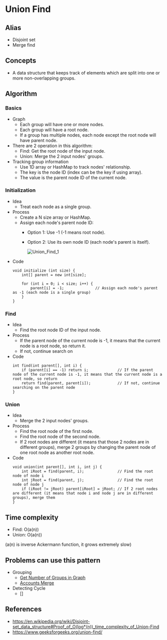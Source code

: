 # Union Find

## Alias
- Disjoint set
- Merge find

## Concepts
- A data structure that keeps track of elements which are split into one or more non-overlapping groups.

## Algorithm
### Basics
- Graph
   - Each group will have one or more nodes.
   - Each group will have a root node.
   - If a group has multiple nodes, each node except the root node will have parent node.
- There are 2 operation in this algorithm:
   - Find: Get the root node of the input node.
   - Union: Merge the 2 input nodes' groups.
- Tracking group information
   - Use 1D array or HashMap to track nodes' relationship.
   - The key is the node ID (index can be the key if using array).
   - The value is the parent node ID of the current node.

### Initialization
- Idea
   - Treat each node as a single group.
- Process
   - Create a N size array or HashMap.
   - Assign each node's parent node ID: 
      - Option 1: Use -1 (-1 means root node).
      - Option 2: Use its own node ID (each node's parent is itself).

        ![Union_Find_1](https://user-images.githubusercontent.com/8989447/118570540-9d98fc80-b739-11eb-9848-eac0b5207af5.png)
- Code
  ```
  void initialize (int size) {
      int[] parent = new int[size];
      
      for (int i = 0; i < size; i++) {
          parent[i] = -1;              // Assign each node's parent as -1 (each node is a single group)
      }
  }
  ```

### Find
- Idea
   - Find the root node ID of the input node.
- Process
   - If the parent node of the current node is -1, it means that the current node is a root node, so return it.
   - If not, continue search on 
- Code
  ```
  int find(int parent[], int i) {
      if (parent[i] == -1) return i;             // If the parent node of the current node is -1, it means that the current node is a root node, so return
      return find(parent, parent[i]);            // If not, continue searching on the parent node
  }
  ```

### Union
- Idea
   - Merge the 2 input nodes' groups.
- Process
   - Find the root node of the first node.
   - Find the root node of the second node.
   - If 2 root nodes are different (it means that those 2 nodes are in different groups), merge 2 groups by changing the parent node of one root node as another root node.
- Code
  ```
  void union(int parent[], int i, int j) {
      int iRoot = find(parent, i);               // Find the root node of node i
      int jRoot = find(parent, j);               // Find the root node of node j
      if (iRoot != jRoot) parent[iRoot] = jRoot; // If 2 root nodes are different (it means that node i and node j are in different groups), merge them
  }
  ```

## Time complexity
- Find: O(a(n))
- Union: O(a(n))

(a(n) is inverse Ackermann function, it grows extremely slow)

## Problems can use this pattern
- Grouping
   - [Get Number of Groups in Graph]()
   - [Accounts Merge]()
- Detecting Cycle
   - []

## References
- https://en.wikipedia.org/wiki/Disjoint-set_data_structure#Proof_of_O(log*(n))_time_complexity_of_Union-Find
- https://www.geeksforgeeks.org/union-find/
